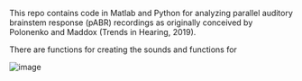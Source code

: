 This repo contains code in Matlab and Python for analyzing parallel auditory brainstem response (pABR) recordings as originally conceived by Polonenko and Maddox (Trends in Hearing, 2019).

There are functions for creating the sounds and functions for

![image](https://github.com/user-attachments/assets/4b51b013-f097-4e94-b059-b30d23cd21c0)
